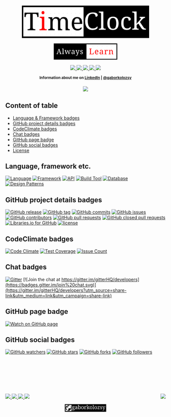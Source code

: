 <p align="center">
	<a href="https://github.com/gaborkolozsy/test/">
		<img src="https://github.com/gaborkolozsy/test/blob/develop/timeclock-red.png"
			width="400">
	</a>
</p>

<p align="center">
	<a href="https://github.com/gaborkolozsy/test/">
		<img src="https://github.com/gaborkolozsy/test/blob/develop/AlwaysLearn-red.png"
			width="200">
	</a>
</p>

<p align="center">
	<a href="https://travis-ci.org/gaborkolozsy/TimeClock-Spring">
		<img src="https://travis-ci.org/gaborkolozsy/TimeClock-Spring.svg">
	</a>
	<a href="https://www.codacy.com/app/gaborkolozsy/TimeClock-Spring?utm_source=github.com&utm_medium=referral&utm_content=gaborkolozsy/TimeClock-Spring&utm_campaign=badger">
		<img src="https://api.codacy.com/project/badge/Grade/a67ecdc7f6204e69b24b541e08df2bcd">
	</a>
	<a href="https://www.codacy.com/app/gaborkolozsy/TimeClock-Spring">
		<img src="https://img.shields.io/codacy/grade/a67ecdc7f6204e69b24b541e08df2bcd.svg">
	</a>
	<a href="https://codeclimate.com/github/gaborkolozsy/TimeClock-Spring">
		<img src="https://codeclimate.com/github/gaborkolozsy/TimeClock-Spring/badges/gpa.svg">
	</a>
	<a href="https://codeclimate.com/github/gaborkolozsy/TimeClock-Spring">
		<img src="https://codeclimate.com/github/gaborkolozsy/TimeClock-Spring/badges/issue_count.svg">
	</a>
</p>

<p align="center">
	<sup><strong>Information about me on <a href="https://www.linkedin.com/in/g%C3%A1bor-kolozsy-950484115/">LinkedIn</a> | <a href="https://github.com/gaborkolozsy/">@gaborkolozsy</a></strong></sup>
</p>

<p align="center">
	<a href="https://www.linkedin.com/in/g%C3%A1bor-kolozsy-950484115">
		<img src="https://img.shields.io/badge/LinkedIn-@gaborkolozsy-red.svg?style=social">
	</a>
</p>

## Content of table

* [Language & Framework badges](#language-framework-etc)
* [GitHub project details badges](#github-project-details-badges)
* [CodeClimate badges](#codeclimate-badges)
* [Chat badges](#chat-badges)
* [GitHub page badge](#github-page-badge)
* [GitHub social badges](#github-social-badges)
* [License](LICENSE)

## Language, framework etc.

[![Language](https://img.shields.io/badge/Language-Java-red.svg?colorB=b07219)]()
[![Framework](https://img.shields.io/badge/Framework-Spring-green.svg?colorB=6db33f)]()
[![API](https://img.shields.io/badge/API-JPA&nbsp;|&nbsp;Hibernate-red.svg)]()
[![Build Tool](https://img.shields.io/badge/Build-Maven-blue.svg)]()
[![Database](https://img.shields.io/badge/DB-H2-yellow.svg)]()
[![Design Patterns](https://img.shields.io/badge/Design&nbsp;Pattern-DAO&nbsp;|&nbsp;Builder-orange.svg)]()

## GitHub project details badges

[![GitHub release](https://img.shields.io/github/release/gaborkolozsy/test.svg)](https://github.com/gaborkolozsy/test/releases)
[![GitHub tag](https://img.shields.io/github/tag/gaborkolozsy/test.svg)](https://github.com/gaborkolozsy/test/tags)
[![GitHub commits](https://img.shields.io/github/commits-since/gaborkolozsy/test/v0.1.0-M2.svg)](https://github.com/gaborkolozsy/test/commits)
[![GitHub issues](https://img.shields.io/github/issues/gaborkolozsy/test.svg)](https://github.com/gaborkolozsy/test/issues)
[![GitHub contributors](https://img.shields.io/github/contributors/gaborkolozsy/test.svg)](https://github.com/gaborkolozsy/test/graphs/contributors)
[![GitHub pull requests](https://img.shields.io/github/issues-pr/gaborkolozsy/test.svg)](https://github.com/gaborkolozsy/test/pulls?q=is%3Apr+is%3Aopen)
[![GitHub closed pull requests](https://img.shields.io/github/issues-pr-closed/gaborkolozsy/test.svg)](https://github.com/gaborkolozsy/test/pulls?q=is%3Apr+is%3Aclosed)
[![Libraries.io for GitHub](https://img.shields.io/librariesio/github/gaborkolozsy/test.svg)](https://github.com/gaborkolozsy/test)
[![license](https://img.shields.io/github/license/gaborkolozsy/test.svg)](https://github.com/gaborkolozsy/test/blob/develop/LICENSE)

## CodeClimate badges

[![Code Climate](https://codeclimate.com/github/gaborkolozsy/TimeClock-Spring/badges/gpa.svg)](https://codeclimate.com/gaborkolozsy/TimeClock-Spring)
[![Test Coverage](https://codeclimate.com/github/gaborkolozsy/TimeClock-Spring/badges/coverage.svg)](https://codeclimate.com/github/gaborkolozsy/TimeClock-Spring/coverage)
[![Issue Count](https://codeclimate.com/github/gaborkolozsy/TimeClock-Spring/badges/issue_count.svg)](https://codeclimate.com/github/gaborkolozsy/TimeClock-Spring)

## Chat badges

[![Gitter](https://img.shields.io/gitter/room/nwjs/nw.js.svg)](https://gitter.im/gitterHQ/developers?utm_source=share-link&utm_medium=link&utm_campaign=share-link)
[![Join the chat at https://gitter.im/gitterHQ/developers](https://badges.gitter.im/join%20chat.svg)](https://gitter.im/gitterHQ/developers?utm_source=share-link&utm_medium=link&utm_campaign=share-link)

## GitHub page badge

[![Watch on GitHub page](https://img.shields.io/badge/Watch%20on-GitHub%20page-orange.svg)](https://gaborkolozsy.github.io/TimeClock-Spring/)

## GitHub social badges

[![GitHub watchers](https://img.shields.io/github/watchers/gaborkolozsy/test.svg?style=social&label=Watch)](https://github.com/gaborkolozsy/test/watchers)
[![GitHub stars](https://img.shields.io/github/stars/gaborkolozsy/test.svg?style=social&label=Star)](https://github.com/gaborkolozsy/test/stargazers)
[![GitHub forks](https://img.shields.io/github/forks/gaborkolozsy/test.svg?style=social&label=Fork)](https://github.com/gaborkolozsy/test/network)
[![GitHub followers](https://img.shields.io/github/followers/gaborkolozsy.svg?style=social&label=Follow)](https://github.com/gaborkolozsy/followers)

# &nbsp;
<br>
<p>
  	<a href="https://github.com/gaborkolozsy/test/watchers">
      	<img src="https://img.shields.io/github/watchers/gaborkolozsy/test.svg?style=social&label=Watch">
  	</a>
	<a href="https://github.com/gaborkolozsy/test/stargazers">
	  	<img src="https://img.shields.io/github/stars/gaborkolozsy/test.svg?style=social&label=Star">
	</a>
	<a href="https://github.com/gaborkolozsy/test/network">
		<img src="https://img.shields.io/github/forks/gaborkolozsy/test.svg?style=social&label=Fork">
	</a>
	<a href="https://github.com/gaborkolozsy/followers">
		<img src="https://img.shields.io/github/followers/gaborkolozsy.svg?style=social&label=Follow">
	</a>
	<a href="https://github.com/gaborkolozsy/test/blob/develop/LICENSE">
	  	<img align="right" src="https://img.shields.io/github/license/gaborkolozsy/test.svg">
	</a>
	<p align="center">
		<a href="https://github.com/gaborkolozsy">
  			<img src="https://github.com/gaborkolozsy/test/blob/develop/gabor-balckEarth.png" width="130"> 
		</a>
	</p>
</p>
